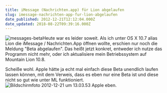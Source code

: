 ```yaml
---
title: iMessage (Nachrichten.app) für Lion abgelaufen
slug: imessage-nachrichten-app-fur-lion-abgelaufen
date_published: 2012-12-21T12:12:04.000Z
date_updated: 2018-08-22T09:39:16.000Z
---
```


![messages-beta](//picdump.thafaker.de/2012/11/messages-beta.png)Heute war es leider soweit. Als ich unter OS X 10.7 alias Lion die iMessage / Nachrichten.App öffnen wollte, erschien nur noch die Meldung "Beta abgelaufen". Das heißt jetzt konkret, entweder ich nutze das Programm nicht mehr, oder ich aktualisiere mein Betriebssystem auf Mountain Lion 10.8. 

Scheiße wohl. Apple hätte ja echt mal einfach diese Beta unendlich laufen lassen können, mit dem Verweis, dass es eben nur eine Beta ist und diese nicht so gut wie unter ML funktioniert.
![Bildschirmfoto 2012-12-21 um 13.03.53](//picdump.thafaker.de/2012/12/Bildschirmfoto-2012-12-21-um-13.03.53-580x306.png)
Apple eben.
